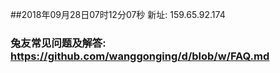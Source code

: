 ##2018年09月28日07时12分07秒 新址: 159.65.92.174
### 兔友常见问题及解答: https://github.com/wanggonging/d/blob/w/FAQ.md
